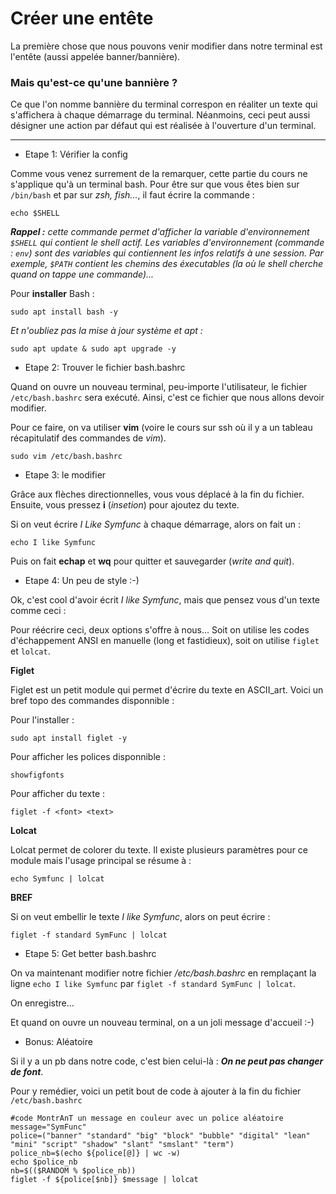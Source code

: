 # Créer une entête 

La première chose que nous pouvons venir modifier dans notre terminal est l'entête (aussi appelée banner/bannière).

### Mais qu'est-ce qu'une bannière ?

Ce que l'on nomme bannière du terminal correspon en réaliter un texte qui s'affichera à chaque démarrage du terminal. Néanmoins, ceci peut aussi désigner une action par défaut qui est réalisée à l'ouverture d'un terminal.

[](/img/1.PNG)
_________________________________________

- Etape 1: Vérifier la config

Comme vous venez surrement de la remarquer, cette partie du cours ne s'applique qu'à un terminal bash. Pour être sur que vous êtes bien sur ```/bin/bash``` et par sur *zsh, fish...*, il faut écrire la commande :

`````
echo $SHELL
`````

***Rappel :*** *cette commande permet d'afficher la variable d'environnement ```$SHELL``` qui contient le shell actif. Les variables d'environnement (commande : ```env```) sont des variables qui contiennent les infos relatifs à une session. Par exemple, ```$PATH``` contient les chemins des éxecutables (la où le shell cherche quand on tappe une commande)...*

Pour **installer** Bash :

`````
sudo apt install bash -y
`````

*Et n'oubliez pas la mise à jour système et apt :*

`````
sudo apt update & sudo apt upgrade -y
`````

- Etape 2: Trouver le fichier bash.bashrc

Quand on ouvre un nouveau terminal, peu-importe l'utilisateur, le fichier ```/etc/bash.bashrc``` sera exécuté. Ainsi, c'est ce fichier que nous allons devoir modifier.

Pour ce faire, on va utiliser **vim** (voire le cours sur ssh où il y a un tableau récapitulatif des commandes de *vim*).

````
sudo vim /etc/bash.bashrc
````

- Etape 3: le modifier

Grâce aux flèches directionnelles, vous vous déplacé à la fin du fichier. Ensuite, vous pressez **i** (*insetion*) pour ajoutez du texte.

Si on veut écrire *I Like Symfunc* à chaque démarrage, alors on fait un :

````
echo I like Symfunc
````

Puis on fait **echap** et **wq** pour quitter et sauvegarder (*write and quit*).

- Etape 4: Un peu de style :-)

Ok, c'est cool d'avoir écrit *I like Symfunc*, mais que pensez vous d'un texte comme ceci :

[](/img/5.PNG)

Pour réécrire ceci, deux options s'offre à nous... Soit on utilise les codes d'échappement ANSI en manuelle (long et fastidieux), soit on utilise ```figlet``` et ```lolcat```.

**Figlet**

Figlet est un petit module qui permet d'écrire du texte en ASCII_art. Voici un bref topo des commandes disponnible :

Pour l'installer :

`````
sudo apt install figlet -y
`````

Pour afficher les polices disponnible :

````
showfigfonts
````

Pour afficher du texte :

````
figlet -f <font> <text>
````

[](/img/2.PNG)


**Lolcat**

Lolcat permet de colorer du texte. Il existe plusieurs paramètres pour ce module mais l'usage principal se résume à :

````
echo Symfunc | lolcat
```` 
[](/img/3.PNG)

**BREF**

Si on veut embellir le texte *I like Symfunc*, alors on peut écrire :

````
figlet -f standard SymFunc | lolcat
````

[](/img/4.PNG)

- Etape 5: Get better bash.bashrc

On va maintenant modifier notre fichier */etc/bash.bashrc* en remplaçant la ligne ``echo I like Symfunc`` par ``figlet -f standard SymFunc | lolcat``. 

On enregistre...

Et quand on ouvre un nouveau terminal, on a un joli message d'accueil :-)

- Bonus: Aléatoire

Si il y a un pb dans notre code, c'est bien celui-là : ***On ne peut pas changer de font***. 

Pour y remédier, voici un petit bout de code à ajouter à la fin du fichier ``/etc/bash.bashrc``

````
#code MontrAnT un message en couleur avec un police aléatoire
message="SymFunc"
police=("banner" "standard" "big" "block" "bubble" "digital" "lean" "mini" "script" "shadow" "slant" "smslant" "term")
police_nb=$(echo ${police[@]} | wc -w)
echo $police_nb
nb=$(($RANDOM % $police_nb))
figlet -f ${police[$nb]} $message | lolcat
````

[](/img/5.PNG)
